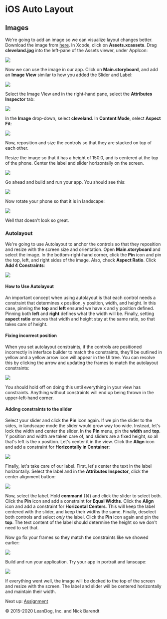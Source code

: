 # iOS Auto Layout

## Images

We're going to add an image so we can visualize layout changes better. Download the image from [here](Images/cleveland.jpg). In Xcode, click on **Assets.xcassets**. Drag **cleveland.jpg** into the left-pane of the Assets viewer, under AppIcon:

![](Images/assets_logo.png)

Now we can use the image in our app. Click on **Main.storyboard**, and add an **Image View** similar to how you added the Slider and Label:

![](Images/image_added.png)

Select the Image View and in the right-hand pane, select the **Attributes Inspector** tab:

![](Images/image_attributes.png)

In the **Image** drop-down, select **cleveland**. In **Content Mode**, select **Aspect Fit**:

![](Images/set_image_attributes.png)

Now, reposition and size the controls so that they are stacked on top of each other.

Resize the image so that it has a height of 150.0, and is centered at the top of the phone.
Center the label and slider horizontally on the screen.

![](Images/move_controls.gif)

Go ahead and build and run your app. You should see this:

![](Images/portrait.png)

Now rotate your phone so that it is in landscape:

![](Images/landscape.png)

Well that doesn't look so great. 

### Autolayout

We're going to use Autolayout to anchor the controls so that they reposition and resize with the screen size and orientation. Open **Main.storyboard** and select the image. In the bottom-right-hand corner, click the **Pin** icon and pin the top, left, and right sides of the image. Also, check **Aspect Ratio**. Click **Add 4 Constraints**:

![](Images/pin_image.gif)

#### How to Use Autolayout

An important concept when using autolayout is that each control needs a constraint that determines x position, y position, width, and height. In this case, pinning the **top** and **left** ensured we have x and y position defined. Pinning both **left** and **right** defines what the width will be. Finally, setting **aspect ratio** ensures that width and height stay at the same ratio, so that takes care of height.

#### Fixing incorrect position

When you set autolayout constraints, if the controls are positioned incorrectly in interface builder to match the constraints, they'll be outlined in yellow and a yellow arrow icon will appear in the UI tree. You can resolve this by clicking the arrow and updating the frames to match the autolayout constraints:

![](Images/updating_frames.gif)

You should hold off on doing this until everything in your view has constraints. Anything without constraints will end up being thrown in the upper-left-hand corner.

#### Adding constraints to the slider

Select your slider and click the **Pin** icon again. If we pin the slider to the sides, in landscape mode the slider would grow way too wide. Instead, let's lock the width and center the slider. In the **Pin** menu, pin the **width** and **top**. Y position and width are taken care of, and sliders are a fixed height, so all that's left is the x position. Let's center it in the view. Click the **Align** icon and add a constraint for **Horizontally in Container**:

![](Images/center_horizontally.gif)

Finally, let's take care of our label. First, let's center the text in the label horizontally. Select the label and in the **Attributes Inspector**, click the center alignment button:

![](Images/center_text.png)

Now, select the label. Hold **command** (⌘) and click the slider to select both. Click the **Pin** icon and add a constraint for **Equal Widths**. Click the **Align** icon and add a constraint for **Horizontal Centers**. This will keep the label centered with the slider, and keep their widths the same. Finally, deselect both controls and select *only* the label. Click the **Pin** icon again and pin the **top**. The text content of the label should determine the height so we don't need to set that.

Now go fix your frames so they match the constraints like we showed earlier:

![](Images/updating_frames.gif)

Build and run your application. Try your app in portrait and lanscape:

![](Images/with_constraints.gif)

If everything went well, the image will be docked to the top of the screen and resize with the screen. The label and slider will be centered horizontally and maintain their width.

Next up: [Assignment](../08.5_Assignment/README.md)

&copy; 2015-2020 LeanDog, Inc. and Nick Barendt
